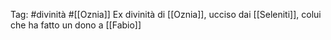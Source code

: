 Tag: #divinità #[[Oznia]] 
Ex divinità di [[Oznia]], ucciso dai [[Seleniti]], colui che ha fatto un dono a [[Fabio]]